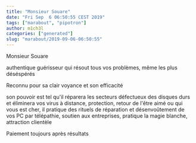 ```yaml
---
title: "Monsieur Souare"
date: "Fri Sep  6 06:50:55 CEST 2019"
tags: ["marabout", "pipotron"]
author: m1ch3l
categories: ["generated"]
slug: "marabout/2019-09-06-06:50:55"
---
```


Monsieur Souare

authentique guérisseur qui résout tous vos problèmes, même les plus déséspérés

Reconnu pour sa clair voyance et son efficacité

son pouvoir est tel qu'il réparera les secteurs défectueux des disques durs et éliminera vos virus à distance, protection, retour de l'être aimé ou qui vous est cher, il pratique des rituels de réparation et désenvoûtement de vos PC par télépathie, soutien aux entreprises, pratique la magie blanche, attraction clientèle

Paiement toujours après résultats
